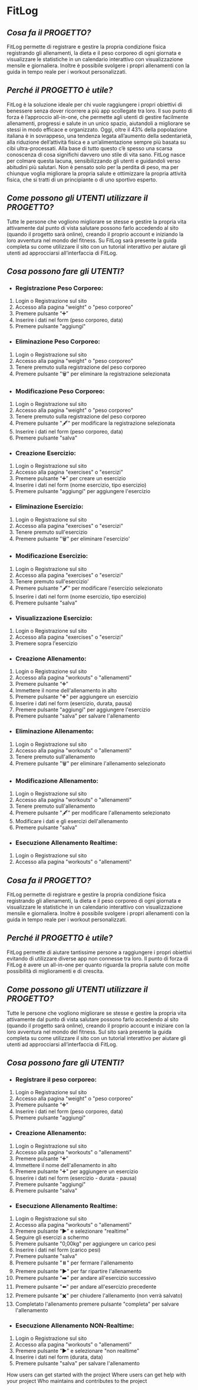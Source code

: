 # FitLog

## *Cosa fa il PROGETTO?*
FitLog permette di registrare e gestire la propria condizione fisica registrando gli allenamenti, la dieta e il peso corporeo di ogni giornata e visualizzare le statistiche in un calendario interattivo con visualizzazione mensile e giornaliera. Inoltre è possibile svolgere i propri allenamenti con la guida in tempo reale per i workout personalizzati.


## *Perché il PROGETTO è utile?* 
FitLog è la soluzione ideale per chi vuole raggiungere i propri obiettivi di benessere senza dover ricorrere a più app scollegate tra loro. Il suo punto di forza è l’approccio all-in-one, che permette agli utenti di gestire facilmente allenamenti, progressi e salute in un unico spazio, aiutandoli a migliorare se stessi in modo efficace e organizzato.
Oggi, oltre il 43% della popolazione italiana è in sovrappeso, una tendenza legata all’aumento della sedentarietà, alla riduzione dell’attività fisica e a un’alimentazione sempre più basata su cibi ultra-processati. Alla base di tutto questo c’è spesso una scarsa conoscenza di cosa significhi davvero uno stile di vita sano.
FitLog nasce per colmare questa lacuna, sensibilizzando gli utenti e guidandoli verso abitudini più salutari. Non è pensato solo per la perdita di peso, ma per chiunque voglia migliorare la propria salute e ottimizzare la propria attività fisica, che si tratti di un principiante o di uno sportivo esperto.


## *Come possono gli UTENTI utilizzare il PROGETTO?* 
Tutte le persone che vogliono migliorare se stesse e gestire la propria vita attivamente dal punto di vista salutare possono farlo accedendo al sito (quando il progetto sarà online), creando il proprio account e iniziando la loro avventura nel mondo del fitness. Su FitLog sarà presente la guida completa su come utilizzare il sito con un tutorial interattivo per aiutare gli utenti ad approcciarsi all’interfaccia di FitLog. 


## *Cosa possono fare gli UTENTI?* 
- ### Registrazione Peso Corporeo:
1. Login o Registrazione sul sito
2. Accesso alla pagina "weight" o "peso corporeo"
3. Premere pulsante “➕”
4. Inserire i dati nel form (peso corporeo, data)
5. Premere pulsante "aggiungi"

- ### Eliminazione Peso Corporeo:
1. Login o Registrazione sul sito
2. Accesso alla pagina "weight" o "peso corporeo"
3. Tenere premuto sulla registrazione del peso corporeo
4. Premere pulsante "🗑️" per eliminare la registrazione selezionata

- ### Modificazione Peso Corporeo:
1. Login o Registrazione sul sito
2. Accesso alla pagina "weight" o "peso corporeo"
3. Tenere premuto sulla registrazione del peso corporeo
4. Premere pulsante "🖋️" per modificare la registrazione selezionata
5. Inserire i dati nel form (peso corporeo, data)
6. Premere pulsante "salva"

- ### Creazione Esercizio:
1. Login o Registrazione sul sito
2. Accesso alla pagina "exercises" o "esercizi"
3. Premere pulsante “➕” per creare un esercizio
4. Inserire i dati nel form (nome esercizio, tipo esercizio)
5. Premere pulsante "aggiungi" per aggiungere l'esercizio

- ### Eliminazione Esercizio:
1. Login o Registrazione sul sito
2. Accesso alla pagina "exercises" o "esercizi"
3. Tenere premuto sull'esercizio
4. Premere pulsante "🗑️" per eliminare l'esercizio'

- ### Modificazione Esercizio:
1. Login o Registrazione sul sito
2. Accesso alla pagina "exercises" o "esercizi"
3. Tenere premuto sull'esercizio'
4. Premere pulsante "🖋️" per modificare l'esercizio selezionato
5. Inserire i dati nel form (nome esercizio, tipo esercizio)
6. Premere pulsante "salva"

- ### Visualizzazione Esercizio:
1. Login o Registrazione sul sito
2. Accesso alla pagina "exercises" o "esercizi"
3. Premere sopra l'esercizio

- ### Creazione Allenamento:
1. Login o Registrazione sul sito
2. Accesso alla pagina "workouts" o "allenamenti"
3. Premere pulsante “➕”
4. Immettere il nome dell'allenamento in alto
5. Premere pulsante "➕" per aggiungere un esercizio
6. Inserire i dati nel form (esercizio, durata, pausa)
7. Premere pulsante "aggiungi" per aggiungere l'esercizio
8. Premere pulsante "salva" per salvare l'allenamento

- ### Eliminazione Allenamento:
1. Login o Registrazione sul sito
2. Accesso alla pagina "workouts" o "allenamenti"
3. Tenere premuto sull'allenamento
4. Premere pulsante "🗑️" per eliminare l'allenamento selezionato

- ### Modificazione Allenamento:
1. Login o Registrazione sul sito
2. Accesso alla pagina "workouts" o "allenamenti"
3. Tenere premuto sull'allenamento
4. Premere pulsante "🖋️" per modificare l'allenamento selezionato
5. Modificare i dati e gli esercizi dell'allenamento
6. Premere pulsante "salva"

- ### Esecuzione Allenamento Realtime:
1. Login o Registrazione sul sito
2. Accesso alla pagina "workouts" o "allenamenti"

## *Cosa fa il PROGETTO?*
FitLog permette di registrare e gestire la propria condizione fisica registrando gli allenamenti, la dieta e il peso corporeo di ogni giornata e visualizzare le statistiche in un calendario interattivo con visualizzazione mensile e giornaliera. Inoltre è possibile svolgere i propri allenamenti con la guida in tempo reale per i workout personalizzati.

## *Perché il PROGETTO è utile?* 
FitLog permette di aiutare tantissime persone a raggiungere i propri obiettivi evitando di utilizzare diverse app non connesse tra loro. Il punto di forza di FitLog è avere un all-in-one per quanto riguarda la propria salute con molte possibilità di miglioramenti e di crescita.

## *Come possono gli UTENTI utilizzare il PROGETTO?* 
Tutte le persone che vogliono migliorare se stesse e gestire la propria vita attivamente dal punto di vista salutare possono farlo accedendo al sito (quando il progetto sarà online), creando il proprio account e iniziare con la loro avventura nel mondo del fitness. Sul sito sarà presente la guida completa su come utilizzare il sito con un tutorial interattivo per aiutare gli utenti ad approcciarsi all’interfaccia di FitLog.

## *Cosa possono fare gli UTENTI?* 
- ### Registrare il peso corporeo:
1. Login o Registrazione sul sito
2. Accesso alla pagina "weight" o "peso corporeo"
3. Premere pulsante “➕”
4. Inserire i dati nel form (peso corporeo, data)
5. Premere pulsante "aggiungi"

- ### Creazione Allenamento:
1. Login o Registrazione sul sito
2. Accesso alla pagina "workouts" o "allenamenti"
3. Premere pulsante “➕”
4. Immettere il nome dell'allenamento in alto
5. Premere pulsante "➕" per aggiungere un esercizio
6. Inserire i dati nel form (esercizio - durata - pausa)
7. Premere pulsante "aggiungi"
8. Premere pulsante "salva"

- ### Esecuzione Allenamento Realtime:
1. Login o Registrazione sul sito
2. Accesso alla pagina "workouts" o "allenamenti"
3. Premere pulsante “▶️” e selezionare "realtime"
4. Seguire gli esercizi a schermo
5. Premere pulsante "0,00kg" per aggiungere un carico pesi
6. Inserire i dati nel form (carico pesi)
7. Premere pulsante "salva"
8. Premere pulsante "⏸️" per fermare l'allenamento
9. Premere pulsante "▶️" per far ripartire l'allenamento
10. Premere pulsante "➡️" per andare all'esercizio successivo
11. Premere pulsante "⬅️" per andare all'esercizio precedente
12. Premere pulsante "✖️" per chiudere l'allenamento (non verrà salvato)
13. Completato l'allenamento premere pulsante "completa" per salvare l'allenamento

- ### Esecuzione Allenamento NON-Realtime:
1. Login o Registrazione sul sito
2. Accesso alla pagina "workouts" o "allenamenti"
3. Premere pulsante “▶️” e selezionare "non realtime"
4. Inserire i dati nel form (durata, data)
7. Premere pulsante "salva" per salvare l'allenamento


How users can get started with the project
Where users can get help with your project
Who maintains and contributes to the project
